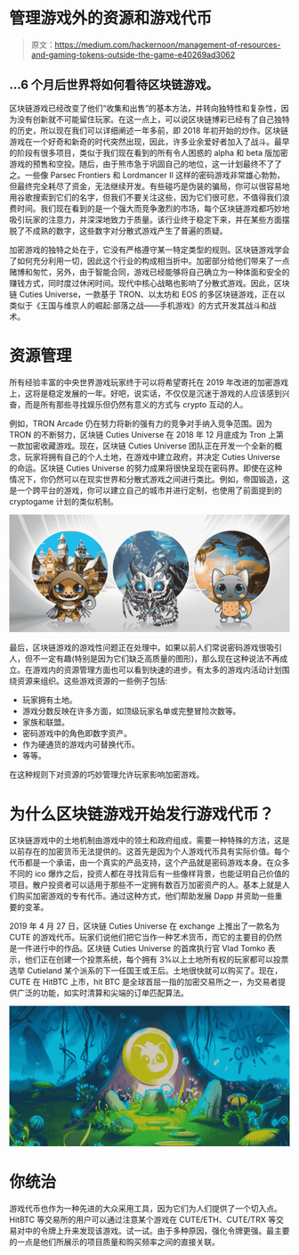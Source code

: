 # 管理游戏外的资源和游戏代币

> 原文：<https://medium.com/hackernoon/management-of-resources-and-gaming-tokens-outside-the-game-e40269ad3062>

## …6 个月后世界将如何看待区块链游戏。

区块链游戏已经改变了他们“收集和出售”的基本方法，并转向独特性和复杂性，因为没有创新就不可能留住玩家。在这一点上，可以说区块链博彩已经有了自己独特的历史，所以现在我们可以详细阐述一年多前，即 2018 年初开始的炒作。区块链游戏在一个好奇和新奇的时代突然出现，因此，许多业余爱好者加入了战斗。最早的阶段有很多项目，类似于我们现在看到的所有令人困惑的 alpha 和 beta 版加密游戏的预售和空投。随后，由于熊市急于巩固自己的地位，这一计划最终不了了之。一些像 Parsec Frontiers 和 Lordmancer II 这样的密码游戏非常雄心勃勃，但最终完全耗尽了资金，无法继续开发。有些碰巧是伪装的骗局，你可以很容易地用谷歌搜索到它们的名字，但我们不要关注这些，因为它们很可悲，不值得我们浪费时间。我们现在看到的是一个强大而竞争激烈的市场，每个区块链游戏都巧妙地吸引玩家的注意力，并深深地致力于质量。该行业终于稳定下来，并在某些方面摆脱了不成熟的数字，这些数字对分散式游戏产生了普遍的质疑。

加密游戏的独特之处在于，它没有严格遵守某一特定类型的规则。区块链游戏学会了如何充分利用一切，因此这个行业的构成相当折中。加密部分给他们带来了一点赌博和匆忙，另外，由于智能合同，游戏已经能够将自己确立为一种体面和安全的赚钱方式，同时度过休闲时间。现代中核心战略也影响了分散式游戏。因此，区块链 Cuties Universe，一款基于 TRON、以太坊和 EOS 的多区块链游戏，正在以类似于《王国与维京人的崛起:部落之战——手机游戏》的方式开发其战斗和战术。

# 资源管理

所有经验丰富的中央世界游戏玩家终于可以将希望寄托在 2019 年改进的加密游戏上，这将是稳定发展的一年。好吧，说实话，不仅仅是沉迷于游戏的人应该感到兴奋，而是所有那些寻找娱乐但仍然有意义的方式与 crypto 互动的人。

例如，TRON Arcade 仍在努力将新的强有力的竞争对手纳入竞争范围。因为 TRON 的不断努力，区块链 Cuties Universe 在 2018 年 12 月底成为 Tron 上第一款加密收藏游戏。现在，区块链 Cuties Universe 团队正在开发一个全新的概念，玩家将拥有自己的个人土地，在游戏中建立政府，并决定 Cuties Universe 的命运。区块链 Cuties Universe 的努力成果将很快呈现在密码界。即使在这种情况下，你仍然可以在现实世界和分散式游戏之间进行类比。例如，帝国锻造，这是一个跨平台的游戏，你可以建立自己的城市并进行定制，也使用了前面提到的 cryptogame 计划的类似机制。

![](img/885c7604bac31b7f372b2bd9e245c23d.png)

最后，区块链游戏的游戏性问题正在处理中。如果以前人们常说密码游戏很吸引人，但不一定有趣(特别是因为它们缺乏高质量的图形)，那么现在这种说法不再成立。在游戏内的资源管理方面也可以看到快速的进步。有太多的游戏内活动计划围绕资源来组织。这些游戏资源的一些例子包括:

*   玩家拥有土地。
*   游戏分数反映在许多方面，如顶级玩家名单或完整冒险次数等。
*   家族和联盟。
*   密码游戏中的角色即数字资产。
*   作为硬通货的游戏内可替换代币。
*   等等。

在这种规则下对资源的巧妙管理允许玩家影响加密游戏。

# 为什么区块链游戏开始发行游戏代币？

区块链游戏中的土地机制由游戏中的领土和政府组成，需要一种特殊的方法，这是以前存在的加密货币无法提供的。这首先是因为个人游戏代币具有实际价值。每个代币都是一个承诺，由一个真实的产品支持，这个产品就是密码游戏本身。在众多不同的 ico 爆炸之后，投资人都在寻找背后有一些像样背景，也能证明自己价值的项目。散户投资者可以适用于那些不一定拥有数百万加密资产的人。基本上就是人们购买加密游戏的专有代币。通过这种方式，他们帮助发展 Dapp 并资助一些重要的变革。

2019 年 4 月 27 日，区块链 Cuties Universe 在 exchange 上推出了一款名为 CUTE 的游戏代币。玩家们说他们把它当作一种艺术货币，而它的主要目的仍然是一件进行中的作品。区块链 Cuties Universe 的首席执行官 Vlad Tomko 表示，他们正在创建一个投票系统，每个拥有 3%以上土地所有权的玩家都可以投票选举 Cutieland 某个派系的下一任国王或王后。土地很快就可以购买了。现在，CUTE 在 HitBTC 上市，hit BTC 是全球首屈一指的加密交易所之一，为交易者提供广泛的功能，如实时清算和尖端的订单匹配算法。

![](img/f8b37d2f8cd8e3f593c2d21c147199eb.png)

# 你统治

游戏代币也作为一种先进的大众采用工具，因为它们为人们提供了一个切入点。HitBTC 等交易所的用户可以通过注意某个游戏在 CUTE/ETH、CUTE/TRX 等交易对中的令牌上升来发现该游戏。试一试。由于多种原因，强化令牌更强。最主要的一点是他们所展示的项目质量和购买频率之间的直接关联。